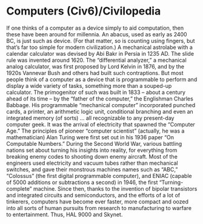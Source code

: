 # Computers (Civ6)/Civilopedia

If one thinks of a computer as a device simply to aid computation, then these have been around for millennia. An abacus, used as early as 2400 BC, is just such as device. (For that matter, so is counting using fingers, but that’s far too simple for modern civilization.) A mechanical astrolabe with a calendar calculator was devised by Abi Bakr in Persia in 1235 AD. The slide rule was invented around 1620. The “differential analyzer,” a mechanical analog calculator, was first proposed by Lord Kelvin in 1876, and by the 1920s Vannevar Bush and others had built such contraptions.
But most people think of a computer as a device that is programmable to perform and display a wide variety of tasks, something more than a souped-up calculator. The primogenitor of such was built in 1833 – about a century ahead of its time – by the “father of the computer,” the Englishman Charles Babbage. His programmable “mechanical computer” incorporated punched cards, a printer, an arithmetic logic unit, conditional branching and even an integrated memory (of sorts) … all recognizable to any present-day computer geek.
It was the arrival of electricity that spawned the “Computer Age.” The principles of pioneer “computer scientist” (actually, he was a mathematician) Alan Turing were first set out in his 1936 paper “On Computable Numbers.” During the Second World War, various battling nations set about turning his insights into reality, for everything from breaking enemy codes to shooting down enemy aircraft. Most of the engineers used electricity and vacuum tubes rather than mechanical switches, and gave their monstrous machines names such as “ABC,” “Colossus” (the first digital programmable computer), and ENIAC (capable of 5000 additions or subtractions a second) in 1946, the first “Turning-complete” machine.
Since then, thanks to the invention of bipolar transistors and integrated circuits and semiconductors, and the efforts of a lot of tinkerers, computers have become ever faster, more compact and oozed into all sorts of human pursuits from research to manufacturing to warfare to entertainment. Thus, HAL 9000 and Skynet.